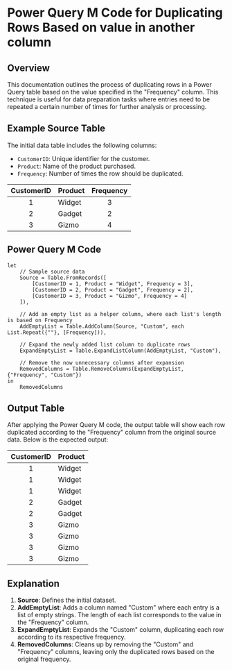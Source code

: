 
# Power Query M Code for Duplicating Rows Based on value in another column

## Overview

This documentation outlines the process of duplicating rows in a Power Query table based on the value specified in the "Frequency" column. This technique is useful for data preparation tasks where entries need to be repeated a certain number of times for further analysis or processing.

## Example Source Table

The initial data table includes the following columns:
- `CustomerID`: Unique identifier for the customer.
- `Product`: Name of the product purchased.
- `Frequency`: Number of times the row should be duplicated.

| CustomerID | Product | Frequency |
|:----------:|---------|:---------:|
| 1          | Widget  | 3         |
| 2          | Gadget  | 2         |
| 3          | Gizmo   | 4         |

## Power Query M Code

```
let
    // Sample source data
    Source = Table.FromRecords([
        [CustomerID = 1, Product = "Widget", Frequency = 3],
        [CustomerID = 2, Product = "Gadget", Frequency = 2],
        [CustomerID = 3, Product = "Gizmo", Frequency = 4]
    ]),
    
    // Add an empty list as a helper column, where each list's length is based on Frequency
    AddEmptyList = Table.AddColumn(Source, "Custom", each List.Repeat({""}, [Frequency])),

    // Expand the newly added list column to duplicate rows
    ExpandEmptyList = Table.ExpandListColumn(AddEmptyList, "Custom"),

    // Remove the now unnecessary columns after expansion
    RemovedColumns = Table.RemoveColumns(ExpandEmptyList, {"Frequency", "Custom"})
in
    RemovedColumns
```
## Output Table

After applying the Power Query M code, the output table will show each row duplicated according to the "Frequency" column from the original source data. Below is the expected output:

| CustomerID | Product |
|:----------:|---------|
| 1 | Widget |
| 1 | Widget |
| 1 | Widget |
| 2 | Gadget |
| 2 | Gadget |
| 3 | Gizmo |
| 3 | Gizmo |
| 3 | Gizmo |
| 3 | Gizmo |


## Explanation

1.  **Source**: Defines the initial dataset.
2.  **AddEmptyList**: Adds a column named "Custom" where each entry is a list of empty strings. The length of each list corresponds to the value in the "Frequency" column.
3.  **ExpandEmptyList**: Expands the "Custom" column, duplicating each row according to its respective frequency.
4.  **RemovedColumns**: Cleans up by removing the "Custom" and "Frequency" columns, leaving only the duplicated rows based on the original frequency.
